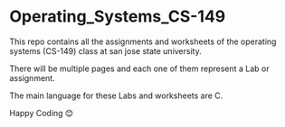 # Operating_Systems_CS-149

This repo contains all the assignments and worksheets of the operating systems (CS-149) class at san jose state university.

There will be multiple pages and each one of them represent a Lab or assignment. 

The main language for these Labs and worksheets are C.

Happy Coding 😊
